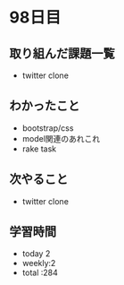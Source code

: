 # 98日目
## 取り組んだ課題一覧
- twitter clone
## わかったこと
- bootstrap/css
- model関連のあれこれ
- rake task
## 次やること
- twitter clone
## 学習時間
- today 2
- weekly:2
- total :284